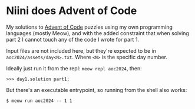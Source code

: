 # Niini does Advent of Code

My solutions to [Advent of Code](https://adventofcode.com/) puzzles using
my own programming languages (mostly Meow), and with the added constraint
that when solving part 2 I cannot touch any of the code I wrote for part 1.

Input files are not included here, but they're expected to be in
`aoc2024/assets/day<N>.txt`. Where `<N>` is the specific day number.

Ideally just run it from the repl: `meow repl aoc2024`, then:

```
>>> day1.solution part1;
```

But there's an executable entrypoint, so running from the shell also works:

```
$ meow run aoc2024 -- 1 1
```
